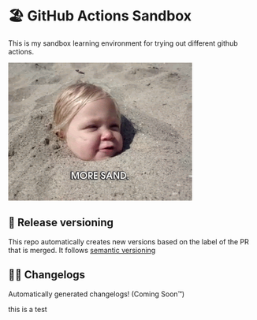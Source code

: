# 🏖 GitHub Actions Sandbox

This is my sandbox learning environment for trying out different github actions.

<img src="images/sandbox.gif">


## 🌈 Release versioning

This repo automatically creates new versions based on the label of the PR that is merged.
It follows [semantic versioning](https://semver.org/)

## ✍🏻 Changelogs

Automatically generated changelogs! (Coming Soon™️)

this is a test
